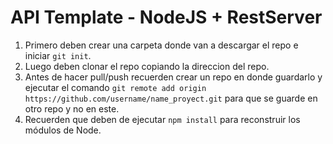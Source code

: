 # API Template - NodeJS + RestServer

1. Primero deben crear una carpeta donde van a descargar el repo e iniciar ```git init```.
2. Luego deben clonar el repo copiando la direccion del repo.
3. Antes de hacer pull/push recuerden crear un repo en donde guardarlo y ejecutar el comando  ```git remote add origin https://github.com/username/name_proyect.git``` para que se guarde en otro repo y no en este.
4. Recuerden que deben de ejecutar ```npm install``` para reconstruir los módulos de Node.
